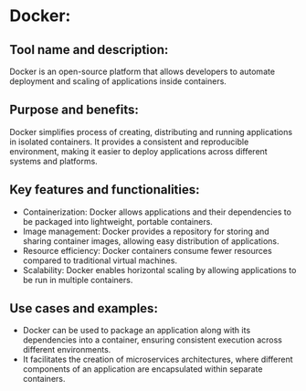 # Docker:

## Tool name and description: 
Docker is an open-source platform that allows developers to automate deployment and scaling of applications inside containers.

## Purpose and benefits: 
Docker simplifies process of creating, distributing and running applications in isolated containers. It provides a consistent and reproducible environment, making it easier to deploy applications across different systems and platforms.

## Key features and functionalities:
- Containerization: Docker allows applications and their dependencies to be packaged into lightweight, portable containers.
- Image management: Docker provides a repository for storing and sharing container images, allowing easy distribution of applications.
- Resource efficiency: Docker containers consume fewer resources compared to traditional virtual machines.
- Scalability: Docker enables horizontal scaling by allowing applications to be run in multiple containers.

## Use cases and examples:
- Docker can be used to package an application along with its dependencies into a container, ensuring consistent execution across different environments.
- It facilitates the creation of microservices architectures, where different components of an application are encapsulated within separate containers.
